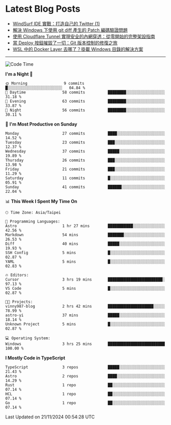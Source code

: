 # Latest Blog Posts
<!-- BLOG-POST-LIST:START -->
- [WindSurf IDE 實戰：打造自己的 Twitter &lpar;1&rpar;](https://www.vinny987.xyz/blog/2024/practical-windsurf-ide-building-your-own-twitter-1/)
- [解決 Windows 下使用 git diff 產生的 Patch 編碼驗證問題](https://www.vinny987.xyz/blog/2024/fixing-git-patch-encoding-validation-issues-when-using-git-diff-on-windows/)
- [使用 Cloudflare Tunnel 實現安全的內網穿透：從零開始的完整架設指南](https://www.vinny987.xyz/blog/2024/secure-local-server-exposure-with-cloudflare-tunnel-a-complete-setup-guide-from-scratch/)
- [當 Deploy 按鈕摧毀了一切：Git 版本控制的修復之旅](https://www.vinny987.xyz/blog/2024/when-deploy-button-breaks-everything-a-git-recovery-journey/)
- [WSL 中的 Docker Layer 去哪了？掛載 Windows 目錄的解決方案](https://www.vinny987.xyz/blog/2024/where-are-docker-layers-in-wsl-a-simple-mount-solution/)
<!-- BLOG-POST-LIST:END -->

---

<!--START_SECTION:waka-->
![Code Time](http://img.shields.io/badge/Code%20Time-440%20hrs%2024%20mins-blue)

**I'm a Night 🦉** 

```text
🌞 Morning                9 commits           █░░░░░░░░░░░░░░░░░░░░░░░░   04.84 % 
🌆 Daytime                58 commits          ████████░░░░░░░░░░░░░░░░░   31.18 % 
🌃 Evening                63 commits          ████████░░░░░░░░░░░░░░░░░   33.87 % 
🌙 Night                  56 commits          ████████░░░░░░░░░░░░░░░░░   30.11 % 
```
📅 **I'm Most Productive on Sunday** 

```text
Monday                   27 commits          ████░░░░░░░░░░░░░░░░░░░░░   14.52 % 
Tuesday                  23 commits          ███░░░░░░░░░░░░░░░░░░░░░░   12.37 % 
Wednesday                37 commits          █████░░░░░░░░░░░░░░░░░░░░   19.89 % 
Thursday                 26 commits          ███░░░░░░░░░░░░░░░░░░░░░░   13.98 % 
Friday                   21 commits          ███░░░░░░░░░░░░░░░░░░░░░░   11.29 % 
Saturday                 11 commits          █░░░░░░░░░░░░░░░░░░░░░░░░   05.91 % 
Sunday                   41 commits          ██████░░░░░░░░░░░░░░░░░░░   22.04 % 
```


📊 **This Week I Spent My Time On** 

```text
🕑︎ Time Zone: Asia/Taipei

💬 Programming Languages: 
Astro                    1 hr 27 mins        ███████████░░░░░░░░░░░░░░   42.56 % 
Markdown                 54 mins             ███████░░░░░░░░░░░░░░░░░░   26.53 % 
Diff                     40 mins             █████░░░░░░░░░░░░░░░░░░░░   19.93 % 
SSH Config               5 mins              █░░░░░░░░░░░░░░░░░░░░░░░░   02.87 % 
YAML                     5 mins              █░░░░░░░░░░░░░░░░░░░░░░░░   02.83 % 

🔥 Editors: 
Cursor                   3 hrs 19 mins       ████████████████████████░   97.13 % 
VS Code                  5 mins              █░░░░░░░░░░░░░░░░░░░░░░░░   02.87 % 

🐱‍💻 Projects: 
vinny987-blog            2 hrs 42 mins       ████████████████████░░░░░   78.99 % 
astro-yi                 37 mins             █████░░░░░░░░░░░░░░░░░░░░   18.14 % 
Unknown Project          5 mins              █░░░░░░░░░░░░░░░░░░░░░░░░   02.87 % 

💻 Operating System: 
Windows                  3 hrs 25 mins       █████████████████████████   100.00 % 
```

**I Mostly Code in TypeScript** 

```text
TypeScript               3 repos             █████░░░░░░░░░░░░░░░░░░░░   21.43 % 
Astro                    2 repos             ████░░░░░░░░░░░░░░░░░░░░░   14.29 % 
Rust                     1 repo              ██░░░░░░░░░░░░░░░░░░░░░░░   07.14 % 
HCL                      1 repo              ██░░░░░░░░░░░░░░░░░░░░░░░   07.14 % 
Go                       1 repo              ██░░░░░░░░░░░░░░░░░░░░░░░   07.14 % 
```




 Last Updated on 21/11/2024 00:54:28 UTC
<!--END_SECTION:waka-->

<!--
**vincent97277/vincent97277** is a ✨ _special_ ✨ repository because its `README.md` (this file) appears on your GitHub profile.

Here are some ideas to get you started:

- 🔭 I’m currently working on ...
- 🌱 I’m currently learning ...
- 👯 I’m looking to collaborate on ...
- 🤔 I’m looking for help with ...
- 💬 Ask me about ...
- 📫 How to reach me: ...
- 😄 Pronouns: ...
- ⚡ Fun fact: ...
-->
